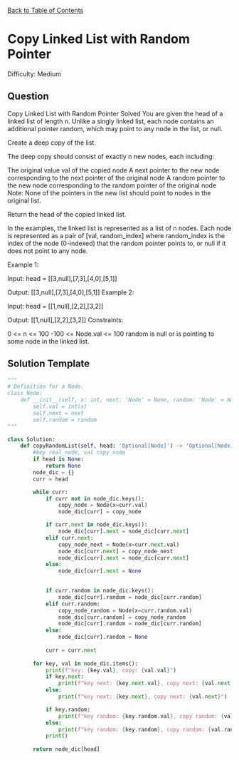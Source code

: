 [Back to Table of Contents](../../README.md)

# Copy Linked List with Random Pointer
Difficulty: Medium

## Question
Copy Linked List with Random Pointer
Solved 
You are given the head of a linked list of length n. Unlike a singly linked list, each node contains an additional pointer random, which may point to any node in the list, or null.

Create a deep copy of the list.

The deep copy should consist of exactly n new nodes, each including:

The original value val of the copied node
A next pointer to the new node corresponding to the next pointer of the original node
A random pointer to the new node corresponding to the random pointer of the original node
Note: None of the pointers in the new list should point to nodes in the original list.

Return the head of the copied linked list.

In the examples, the linked list is represented as a list of n nodes. Each node is represented as a pair of [val, random_index] where random_index is the index of the node (0-indexed) that the random pointer points to, or null if it does not point to any node.

Example 1:



Input: head = [[3,null],[7,3],[4,0],[5,1]]

Output: [[3,null],[7,3],[4,0],[5,1]]
Example 2:



Input: head = [[1,null],[2,2],[3,2]]

Output: [[1,null],[2,2],[3,2]]
Constraints:

0 <= n <= 100
-100 <= Node.val <= 100
random is null or is pointing to some node in the linked list.

## Solution Template
```python
"""
# Definition for a Node.
class Node:
    def __init__(self, x: int, next: 'Node' = None, random: 'Node' = None):
        self.val = int(x)
        self.next = next
        self.random = random
"""

class Solution:
    def copyRandomList(self, head: 'Optional[Node]') -> 'Optional[Node]':
        #key real_node, val copy_node
        if head is None:
            return None
        node_dic = {}
        curr = head

        while curr:
            if curr not in node_dic.keys():
                copy_node = Node(x=curr.val)
                node_dic[curr] = copy_node

            if curr.next in node_dic.keys():
                node_dic[curr].next = node_dic[curr.next]
            elif curr.next:
                copy_node_next = Node(x=curr.next.val)
                node_dic[curr.next] = copy_node_next
                node_dic[curr].next = node_dic[curr.next]
            else:
                node_dic[curr].next = None
            

            if curr.random in node_dic.keys():
                node_dic[curr].random = node_dic[curr.random]
            elif curr.random:
                copy_node_random = Node(x=curr.random.val)
                node_dic[curr.random] = copy_node_random
                node_dic[curr].random = node_dic[curr.random]
            else:
                node_dic[curr].random = None
                        
            curr = curr.next
        
        for key, val in node_dic.items():
            print(f"key: {key.val}, copy: {val.val}")
            if key.next:
                print(f"key next: {key.next.val}, copy next: {val.next.val}")
            else:
                print(f"key next: {key.next}, copy next: {val.next}")

            if key.random:    
                print(f"key random: {key.random.val}, copy random: {val.random.val}")
            else:
                print(f"key random: {key.random}, copy random: {val.random}")
            print()
        
        return node_dic[head]
```
